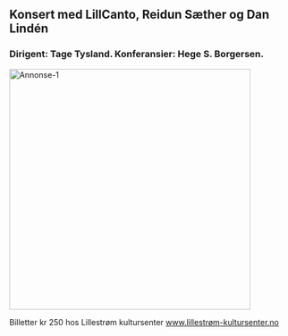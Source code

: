 ## Konsert med LillCanto, Reidun Sæther og Dan Lindén
### Dirigent: Tage Tysland. Konferansier: Hege S. Borgersen.

<img width="431" alt="Annonse-1" src="https://user-images.githubusercontent.com/55960818/187207448-887dabe5-9c7b-4cd9-933c-d682ad3e71c9.png">

Billetter kr 250 hos Lillestrøm kultursenter
www.lillestrøm-kultursenter.no
